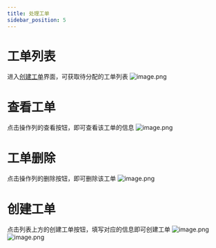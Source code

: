 ```yaml
---
title: 处理工单
sidebar_position: 5
---
```


# 工单列表

进入[创建工单](http://prod.iotn2n.com/#/CloudOt/createTicket)界面，可获取待分配的工单列表
![image.png](https://ww.iotn2n.com/attachment/attachment/images/2021/10/27/image_1635319917_V743blY1.png)

# 查看工单

点击操作列的查看按钮，即可查看该工单的信息
![image.png](https://ww.iotn2n.com/attachment/attachment/images/2021/11/01/image_1635761817_k8H7rD8D.png)

# 工单删除

点击操作列的删除按钮，即可删除该工单
![image.png](https://ww.iotn2n.com/attachment/attachment/images/2021/11/01/image_1635761761_lgSzSsjj.png)

# 创建工单
点击列表上方的创建工单按钮，填写对应的信息即可创建工单
![image.png](https://ww.iotn2n.com/attachment/attachment/images/2021/11/01/image_1635763801_hz1SQscJ.png)
![image.png](https://ww.iotn2n.com/attachment/attachment/images/2021/11/01/image_1635763778_V3m2Wqo6.png)